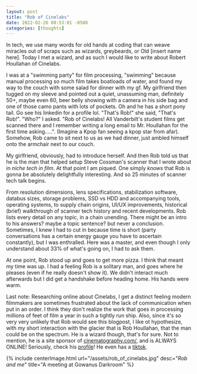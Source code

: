 ```yaml
---
layout: post
title: "Rob of Cinelabs"
date: 2022-02-26 00:53:01 -0500
categories: [thoughts]
---
```


In tech, we use many words for old hands at coding that can weave miracles out of scraps such as wizards, greybeards, or Old [insert name here]. Today I met a wizard, and as such I would like to write about Robert Houllahan of Cinelabs.

I was at a "swimming party" for film processing, "swimming" because manual processing so much film takes boatloads of water, and found my way to the couch with some salad for dinner with my gf. My girlfriend then tugged on my sleeve and pointed out a quiet, unassuming man, definitely 50+, maybe even 60, beer belly showing with a camera in his side bag and one of those camo pants with lots of pockets. Oh and he has a short pony tail. Go see his linkedin for a profile lol. "That's Rob!" she said, "That's Rob!". "Who?" I asked. "Rob of Cinelabs! All Vanderbilt's student films get scanned there and I remember writing a long email to Mr. Houllahan for the first time asking.....". (Imagine a Kpop fan seeing a kpop star from afar). Somehow, Rob came to sit next to us as we had dinner, just ambled himself onto the armchair next to our couch. 

My girlfriend, obviously, had to introduce herself. And then Rob told us that he is the man that helped setup Steve Cossman's scanner that I wrote about in _niche tech in film_. At that point I am piqued. One simply _knows_ that Rob is gonna be absolutely delightfully interesting. And so 25 minutes of scanner tech talk begins.

From resolution dimensions, lens specifications, stabilization software, databus sizes, storage problems, SSD vs HDD and accompanying tools, operating systems, to supply chain origins, UI/UX improvements, historical (brief) walkthrough of scanner tech history and recent developments. Rob lists every detail on any topic, in a chain unending. There might be an intro to his answers? maybe a topic sentence? but never a conclusion. Sometimes, I knew I had to cut in because time is short (party conversations has a certain energy gauge you have to ascertain constantly), but I was enthralled. Here was a master, and even though I only understand about 33% of what's going on, I had to ask them.

At one point, Rob stood up and goes to get more pizza. I think that meant my time was up. I had a feeling Rob is a solitary man, and goes where he pleases (even if he really doesn't show it). We didn't interact much afterwards but I did get a handshake before heading home. His hands were warm.

Last note: Researching online about Cinelabs, I get a distinct feeling modern filmmakers are sometimes frustrated about the lack of communication when put in an order. I think they don't realize the work that goes in processing millions of feet of film a year in such a tightly run ship. Also, since it's so very very unlikely that Rob would see this blogpost, I like ot hypothesize, with my short interaction with the glacier that is Rob Houllahan, that the man could be on the spectrum. He is a wizard though, that's for sure. Not to mention, he is a site sponsor of [cinematography.com/](https://cinematography.com/), and is ALWAYS ONLINE! Seriously, check his [profile](https://cinematography.com/index.php?/profile/15580-robert-houllahan/)! He even has a [tiktok](https://www.tiktok.com/@roberthoullahan).

{% include centerImage.html url="/assets/rob_of_cinelabs.jpg" desc="<i>Rob and me</i>" title="A meeting at Gowanus Darkroom" %}